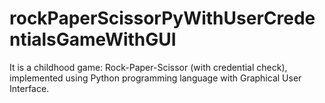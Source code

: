 # rockPaperScissorPyWithUserCredentialsGameWithGUI

It is a childhood game: Rock-Paper-Scissor (with credential check), implemented using Python programming language with Graphical User Interface.
